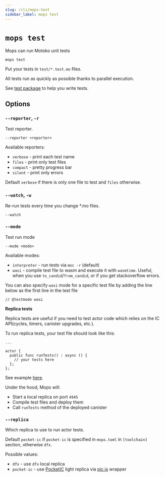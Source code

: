 ```yaml
---
slug: /cli/mops-test
sidebar_label: mops test
---
```


# `mops test`

Mops can run Motoko unit tests
```
mops test
```

Put your tests in `test/*.test.mo` files.

All tests run as quickly as possible thanks to parallel execution.

See [test package](https://mops.one/test) to help you write tests.

## Options

### `--reporter`, `-r`

Test reporter.

```
--reporter <reporter>
```

Available reporters:

- `verbose` - print each test name
- `files` - print only test files
- `compact` - pretty progress bar
- `silent` - print only errors

Default `verbose` if there is only one file to test and `files` otherwise.

### `--watch`, `-w`

Re-run tests every time you change *.mo files.

```
--watch
```


### `--mode`

Test run mode

```
--mode <mode>
```

Available modes:

- `interpreter` - run tests via `moc -r` (default)
- `wasi` - compile test file to wasm and execute it with `wasmtime`. Useful, when you use `to_candid`/`from_candid`, or if you get stackoverflow errors.


You can also specify `wasi` mode for a specific test file by adding the line below as the first line in the test file
```
// @testmode wasi
```

**Replica tests**

Replica tests are useful if you need to test actor code which relies on the IC API(cycles, timers, canister upgrades, etc.).

To run replica tests, your test file should look like this:
```motoko
...

actor {
  public func runTests() : async () {
    // your tests here
  };
};
```

See example [here](https://github.com/ZenVoich/mops/blob/main/test/storage-actor.test.mo).

Under the hood, Mops will:
- Start a local replica on port `4945`
- Compile test files and deploy them
- Call `runTests` method of the deployed canister

### `--replica`

Which replica to use to run actor tests.

Default `pocket-ic` if `pocket-ic` is specified in `mops.toml` in `[toolchain]` section, otherwise `dfx`.

Possible values:
- `dfx` - use `dfx` local replica
- `pocket-ic` - use [PocketIC](https://pypi.org/project/pocket-ic/) light replica via [pic.js](https://www.npmjs.com/package/@hadronous/pic) wrapper